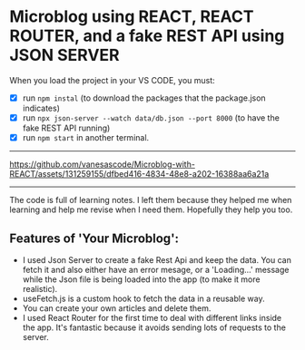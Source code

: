 # Microblog using REACT, REACT ROUTER, and a fake REST API using JSON SERVER

When you load the project in your VS CODE, you must:

- [x] run `npm instal` (to download the packages that the package.json indicates)
- [x] run `npx json-server --watch data/db.json --port 8000` (to have the fake REST API running)
- [x] run `npm start` in another terminal. 

***

https://github.com/vanesascode/Microblog-with-REACT/assets/131259155/dfbed416-4834-48e8-a202-16388aa6a21a

***
The code is full of learning notes. I left them because they helped me when learning and help me revise when I need them. Hopefully they help you too. 

## Features of 'Your Microblog':

- I used Json Server to create a fake Rest Api and keep the data. You can fetch it and also either have an error mesage, or a 'Loading...' message while the Json file is being loaded into the app (to make it more realistic).
- useFetch.js is a custom hook to fetch the data in a reusable way. 
- You can create your own articles and delete them. 
- I used React Router for the first time to deal with different links inside the app. It's fantastic because it avoids sending lots of requests to the server. 

